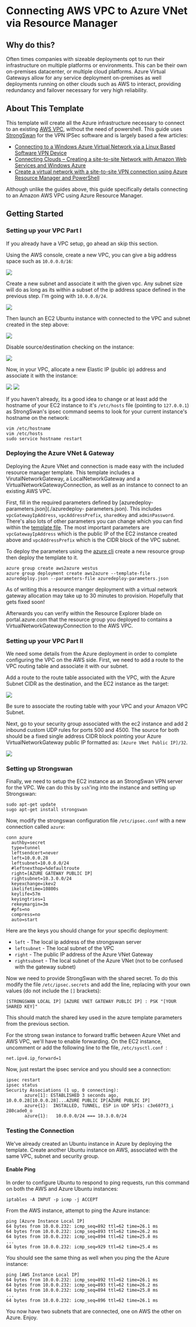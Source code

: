 # Connecting AWS VPC to Azure VNet via Resource Manager## Why do this?Often times companies with sizeable deployments opt to run their infrastructure on multiple platforms or environments. This can be their own on-premises datacenter, or multiple cloud platforms. Azure Virtual Gateways allow for any service deployment on-premises as well deployments running on other clouds such as AWS to interact, providing redundancy and failover necessary for very high reliability.## About This TemplateThis template will create all the Azure infrastructure necessary to connect to an existing [AWS VPC](https://aws.amazon.com/vpc/), without the need of powershell. This guide uses [StrongSwan](https://www.strongswan.org/) for the VPN IPSec software and is largely based a few articles:- [Connecting to a Windows Azure Virtual Network via a Linux Based Software VPN Device](http://azure.microsoft.com/blog/2014/05/22/connecting-to-a-windows-azure-virtual-network-via-a-linux-based-software-vpn-device/)- [Connecting Clouds – Creating a site-to-site Network with Amazon Web Services and Windows Azure](http://michaelwasham.com/2013/09/03/connecting-clouds-site-to-site-aws-azure/)- [Create a virtual network with a site-to-site VPN connection using Azure Resource Manager and PowerShell](https://azure.microsoft.com/en-us/documentation/articles/vpn-gateway-create-site-to-site-rm-powershell/)Although unlike the guides above, this guide specifically details connecting to an Amazon AWS VPC using Azure Resource Manager.## Getting Started### Setting up your VPC Part IIf you already have a VPC setup, go ahead an skip this section.Using the AWS console, create a new VPC, you can give a big address space such as `10.0.0.0/16`: ![](http://az731655.vo.msecnd.net/content/azure-vnet-aws-vpc/ss1.png)Create a new subnet and associate it with the given vpc. Any subnet size will do as long as its within a subset of the ip address space defined in the previous step. I'm going with `10.0.0.0/24`.![](http://az731655.vo.msecnd.net/content/azure-vnet-aws-vpc/ss2.png)Then launch an EC2 Ubuntu instance with connected to the VPC and subnet created in the step above:![](http://az731655.vo.msecnd.net/content/azure-vnet-aws-vpc/ss3.png)Disable source/destination checking on the instance:![](http://az731655.vo.msecnd.net/content/azure-vnet-aws-vpc/ss4.png)Now, in your VPC, allocate a new Elastic IP (public ip) address and associate it with the instance:![](http://az731655.vo.msecnd.net/content/azure-vnet-aws-vpc/ss5.png)![](http://az731655.vo.msecnd.net/content/azure-vnet-aws-vpc/ss6.png)If you haven't already, its a good idea to change or at least add the hostname of your EC2 instance to it's `/etc/hosts` file (pointing to `127.0.0.1`) as StrongSwan's ipsec command seems to look for your current instance's hostname on the network:```vim /etc/hostnamevim /etc/hostssudo service hostname restart```### Deploying the Azure VNet & GatewayDeploying the Azure VNet and connection is made easy with the included resource manager template. This template includes a VirutalNetworkGateway, a LocalNetworkGateway and a VirtualNetworkGatewayConnection, as well as an instance to connect to an existing AWS VPC.First, fill in the required parameters defined by [azuredeploy-parameters.json](./azuredeploy- parameters.json). This includes `vpcGatewayIpAddress`, `vpcAddressPrefix`, `sharedKey` and `adminPassword`. There's also lots of other parameters you can change which you can find within the [template file](./azuredeploy.json). The most important parameters are `vpcGatewayIpAddress` which is the public IP of the EC2 instance created above and `vpcAddressPrefix` which is the CIDR block of the VPC subnet.To deploy the parameters using the [azure cli](https://npmjs.com/azure-cli) create a new resource group then deploy the template to it.```azure group create aws2azure westusazure group deployment create aws2azure --template-file azuredeploy.json --parameters-file azuredeploy-parameters.json```As of writing this a resource manger deployment with a virtual network gateway allocation may take up to 30 minutes to provision. Hopefully that gets fixed soon!Afterwards you can verify within the Resource Explorer blade on portal.azure.com that the resource group you deployed to contains a VirtualNetworkGatewayConnection to the AWS VPC.### Setting up your VPC Part IIWe need some details from the Azure deployment in order to complete configuring the VPC on the AWS side. First, we need to add a route to the VPC routing table and associate it with our subnet. Add a route to the route table associated with the VPC, with the Azure Subnet CIDR as the destination, and the EC2 instance as the target:![](http://az731655.vo.msecnd.net/content/azure-vnet-aws-vpc/ss7.png)Be sure to associate the routing table with your VPC and your Amazon VPC Subnet.Next, go to your security group associated with the ec2 instance and add 2 inbound custom UDP rules for ports 500 and 4500. The source for both should be a fixed single address CIDR block pointing your Azure VirtualNetworkGateway public IP formatted as: `[Azure VNet Public IP]/32`.![](http://az731655.vo.msecnd.net/content/azure-vnet-aws-vpc/ss8.png)### Setting up StrongswanFinally, we need to setup the EC2 instance as an StrongSwan VPN server for the VPC. We can do this by `ssh`'ing into the instance and setting up Strongswan:```sudo apt-get updatesugo apt-get install strongswan```Now, modify the strongswan configuration file `/etc/ipsec.conf` with a new connection called `azure`:```conn azure  authby=secret  type=tunnel  leftsendcert=never  left=10.0.0.28  leftsubnet=10.0.0.0/24  #leftnexthop=%defaultroute  right=[AZURE GATEWAY PUBLIC IP]  rightsubnet=10.3.0.0/24  keyexchange=ikev2  ikelifetime=10800s  keylife=57m  keyingtries=1  rekeymargin=3m  #pfs=no  compress=no  auto=start```Here are the keys you should change for your specific deployment:- `left` - The local ip address of the strongswan server- `leftsubnet` - The local subnet of the VPC- `right` - The public IP address of the Azure VNet Gateway- `rightsubnet` - The local subnet of the Azure VNet (not to be confused with the gateway subnet)Now we need to provide StrongSwan with the shared secret. To do this modify the file `/etc/ipsec.secrets` and add the line, replacing with your own values (do not include the `[]` brackets):`[STRONGSWAN LOCAL IP] [AZURE VNET GATEWAY PUBLIC IP] : PSK "[YOUR SHARED KEY]"`This should match the shared key used in the azure template parameters from the previous section.For the strong swan instance to forward traffic between Azure VNet and AWS VPC, we'll have to enable forwarding. On the EC2 instance, uncomment or add the following line to the file, `/etc/sysctl.conf `:```net.ipv4.ip_forward=1```Now, just restart the ipsec service and you should see a connection:```ipsec restartipsec statusSecurity Associations (1 up, 0 connecting):       azure[1]: ESTABLISHED 3 seconds ago, 10.0.0.28[10.0.0.28]...AZURE PUBLIC IP[AZURE PUBLIC IP]       azure{1}:  INSTALLED, TUNNEL, ESP in UDP SPIs: c3e607f3_i 280cade0_o       azure{1}:   10.0.0.0/24 === 10.3.0.0/24 ```### Testing the ConnectionWe've already created an Ubuntu instance in Azure by deploying the template. Create another Ubuntu instance on AWS, associated with the same VPC, subnet and security group.#### Enable PingIn order to configure Ubuntu to respond to ping requests, run this command on both the AWS and Azure Ubuntu instances:```iptables -A INPUT -p icmp -j ACCEPT```From the AWS instance, attempt to ping the Azure instance:```ping [Azure Instance Local IP]64 bytes from 10.0.0.232: icmp_seq=892 ttl=62 time=26.1 ms64 bytes from 10.0.0.232: icmp_seq=893 ttl=62 time=26.2 ms64 bytes from 10.0.0.232: icmp_seq=894 ttl=62 time=25.8 ms...64 bytes from 10.0.0.232: icmp_seq=929 ttl=62 time=25.4 ms```You should see the same thing as well when you ping the the Azure instance:```ping [AWS Instance Local IP]64 bytes from 10.0.0.232: icmp_seq=892 ttl=62 time=26.1 ms64 bytes from 10.0.0.232: icmp_seq=893 ttl=62 time=26.2 ms64 bytes from 10.0.0.232: icmp_seq=894 ttl=62 time=25.8 ms...64 bytes from 10.0.0.232: icmp_seq=896 ttl=62 time=26.1 ms```You now have two subnets that are connected, one on AWS the other on Azure. Enjoy.